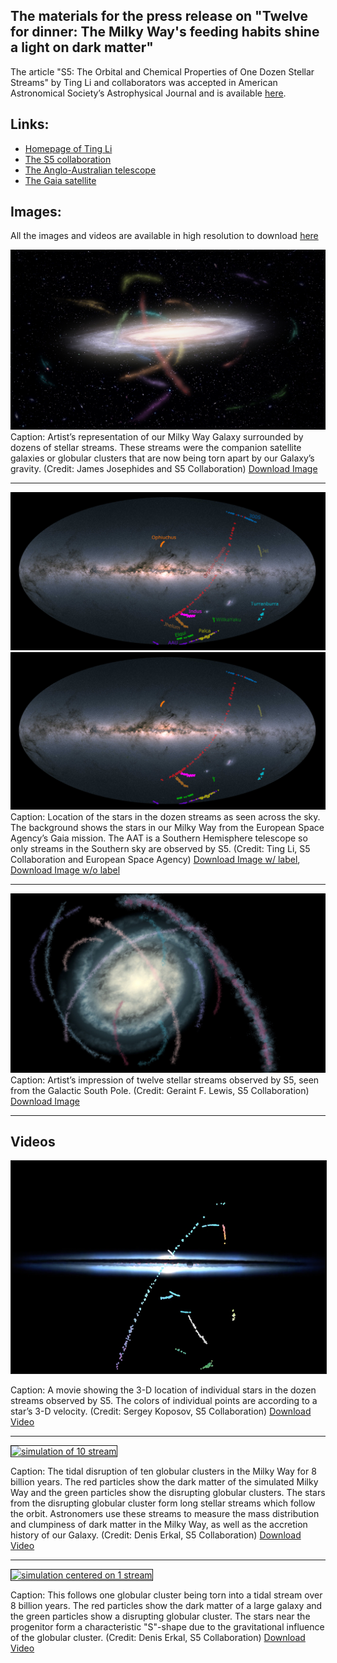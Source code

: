 
##  The materials for the press release on "Twelve for dinner: The Milky Way's feeding habits shine a light on dark matter"

The article "S5: The Orbital and Chemical Properties of One Dozen Stellar Streams" by Ting Li and collaborators was accepted in American Astronomical Society’s Astrophysical Journal and is available [here](https://arxiv.org/abs/2110.06950). 

## Links: 
- [Homepage of Ting Li](https://sazabi4.github.io/)
- [The S5 collaboration](https://s5collab.github.io/)
- [The Anglo-Australian telescope](https://www.aao.gov.au/about-us/anglo-australian-telescope)
- [The Gaia satellite](https://sci.esa.int/web/gaia)

## Images:

All the images and videos are available in high resolution to download [here](images_videos/)

![](images_videos/MilkyWayStreams.jpg)
Caption: Artist’s representation of our Milky Way Galaxy surrounded by dozens of stellar streams. These streams were the companion satellite galaxies or globular clusters that are now being torn apart by our Galaxy’s gravity. (Credit: James Josephides and S5 Collaboration) [Download Image](images_videos/MilkyWayStreams.jpg)

---

![](images_videos/all_streams_gaia_cap.jpg)
![](images_videos/all_streams_gaia.jpg)
Caption: Location of the stars in the dozen streams as seen across the sky. The background shows the stars in our Milky Way from the European Space Agency’s Gaia mission. The AAT is a Southern Hemisphere telescope so only streams in the Southern sky are observed by S5.  (Credit: Ting Li, S5 Collaboration and European Space Agency)
    [Download Image w/ label](images_videos/all_streams_gaia_cap.jpg), [Download Image w/o label](images_videos/all_streams_gaia.jpg)

---

![](images_videos/dozenstream_southpole.JPG)
Caption: Artist’s impression of twelve stellar streams observed by S5, seen from the Galactic South Pole.  (Credit: Geraint F. Lewis, S5 Collaboration) [Download Image](images_videos/dozenstream_southpole.PNG)


---

## Videos

<a href="https://www.youtube.com/watch?v=IivPfuskhFg"
target="_blank"><img src="images_videos/video_cover.png"
alt="One Dozen Streams in 3-D" width="600" height="340" border="1" /></a>

Caption: A movie showing the 3-D location of individual stars in the dozen streams observed by S5. The colors of individual points are according to a star’s 3-D velocity. (Credit: Sergey Koposov, S5 Collaboration) [Download Video](images_videos/video_stream3D_220105.mp4)

---

<a href="https://www.youtube.com/watch?v=CcE0gMyTbZY"
target="_blank"><img src="images_videos/video_cover2.png"
alt="simulation of 10 stream" width="600" height="340" border="1" /></a>

Caption: The tidal disruption of ten globular clusters in the Milky Way for 8 billion years. The red particles show the dark matter of the simulated Milky Way and the green particles show the disrupting globular clusters. The stars from the disrupting globular cluster form long stellar streams which follow the orbit. Astronomers use these streams to measure the mass distribution and clumpiness of dark matter in the Milky Way, as well as the accretion history of our Galaxy. (Credit: Denis Erkal, S5 Collaboration)
 [Download  Video](images_videos/10_stream_simulations.mp4)

---

<a href="https://www.youtube.com/watch?v=qYM81uh8920"
target="_blank"><img src="images_videos/video_cover3.png"
alt="simulation centered on 1 stream" width="600" height="340" border="1" /></a>

Caption: This follows one globular cluster being torn into a tidal stream over 8 billion years. The red particles show the dark matter of a large galaxy and the green particles show a disrupting globular cluster. The stars near the progenitor form a characteristic "S"-shape due to the gravitational influence of the globular cluster. (Credit: Denis Erkal, S5 Collaboration)
 [Download Video](images_videos/1_stream_view.mp4)








